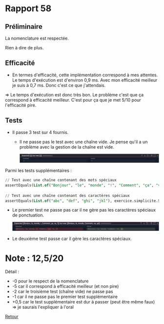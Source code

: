 # Rapport 58

## Préliminaire

La nomenclature est respectée.

Rien à dire de plus.

## Efficacité

- En termes d'efficacité, cette implémentation correspond à mes attentes. Le temps d'exécution est d'environ 0,9 ms. Avec mon efficacité meilleur je suis à 0,7 ms. Donc c'est ce que j'attendais.

⇒ Le temps d'exécution est donc très bon. Le problème c'est que ça correspond à efficacité meilleur. C'est pour ça que je met 5/10 pour l'efficacité pire.

## Tests

- Il passe 3 test sur 4 fournis.
    - Il ne passe pas le test avec une chaîne vide. Je pense qu'il a un problème avec la gestion de la chaîne est vide.
        
        ![Untitled](./Rapport%2044/Untitled.png)
        

Parmi les tests supplémentaires :

```sql
// Test avec une chaîne contenant des mots spéciaux
assertEquals(List.of("Bonjour", "le", "monde", "!", "Comment", "ça", "va", "?"), exercice.simplicite.SimpliciteMeilleur.solution("Bonjour le monde! Comment ça va?", List.of("B", "l", "m", "C", "v")));

// Test avec une chaîne contenant des caractères spéciaux
assertEquals(List.of("abc", "def", "ghi", "jkl"), exercice.simplicite.SimpliciteMeilleur.solution("abc@def#ghi$jkl", List.of("a", "d", "g", "j")));
```

- Le premier test ne passe pas car il ne gère pas les caractères spéciaux de ponctuation.
    
    ![Untitled](./Rapport%2044/Untitled%201.png)
    
- Le deuxième test passe car il gère les caractères spéciaux.

# Note : 12,5/20

Détail :

- -0 pour le respect de la nomenclature
- -5 car il correspond à efficacité meilleur (et non pire)
- -2 car le troisième test (chaîne vide) ne passe pas
- -1 car il ne passe pas le premier test supplémentaire
- +0,5 car le test supplémentaire est dur à passer (peut être même faux) => je saurais l'expliquer à l'oral


[Retour](..//Efficacite%CC%81_pire.md)